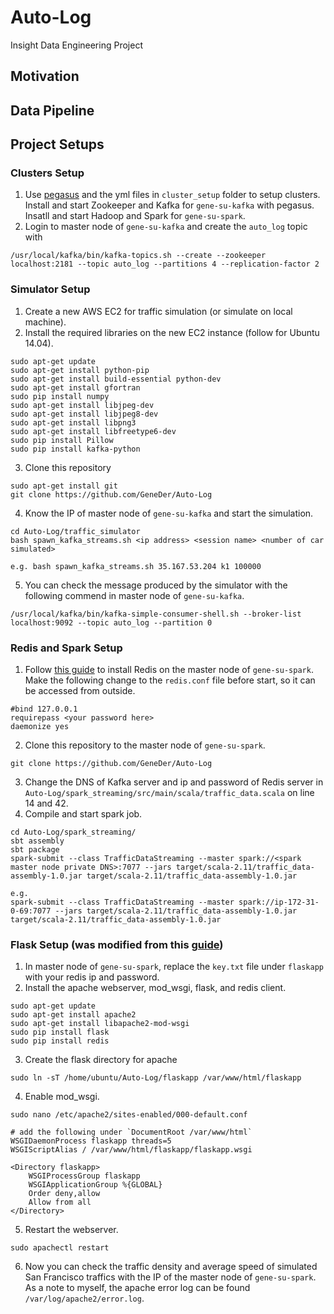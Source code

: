 # Auto-Log
Insight Data Engineering Project

## Motivation

## Data Pipeline

## Project Setups
### Clusters Setup
1. Use [pegasus](https://github.com/InsightDataScience/pegasus) and the 
yml files in `cluster_setup` folder to setup clusters. Install and start 
Zookeeper and Kafka for `gene-su-kafka` with pegasus. Insatll and start 
Hadoop and Spark for `gene-su-spark`.
2. Login to master node of `gene-su-kafka` and create the `auto_log` topic with 
~~~
/usr/local/kafka/bin/kafka-topics.sh --create --zookeeper localhost:2181 --topic auto_log --partitions 4 --replication-factor 2
~~~
### Simulator Setup
1. Create a new AWS EC2 for traffic simulation (or simulate on local machine).
2. Install the required libraries on the new EC2 instance (follow for Ubuntu 14.04).
~~~
sudo apt-get update
sudo apt-get install python-pip
sudo apt-get install build-essential python-dev
sudo apt-get install gfortran
sudo pip install numpy
sudo apt-get install libjpeg-dev
sudo apt-get install libjpeg8-dev
sudo apt-get install libpng3 
sudo apt-get install libfreetype6-dev
sudo pip install Pillow
sudo pip install kafka-python
~~~
3. Clone this repository 
~~~
sudo apt-get install git
git clone https://github.com/GeneDer/Auto-Log
~~~
4. Know the IP of master node of `gene-su-kafka` and start the simulation.
~~~
cd Auto-Log/traffic_simulator
bash spawn_kafka_streams.sh <ip address> <session name> <number of car simulated>

e.g. bash spawn_kafka_streams.sh 35.167.53.204 k1 100000
~~~
5. You can check the message produced by the simulator with the following commend 
in master node of `gene-su-kafka`.
~~~
/usr/local/kafka/bin/kafka-simple-consumer-shell.sh --broker-list localhost:9092 --topic auto_log --partition 0
~~~
### Redis and Spark Setup
1. Follow [this guide](https://github.com/InsightDataScience/data-engineering-ecosystem/wiki/Redis)
to install Redis on the master node of `gene-su-spark`. Make the following change to
the `redis.conf` file before start, so it can be accessed from outside.
~~~
#bind 127.0.0.1
requirepass <your password here>
daemonize yes
~~~
2. Clone this repository to the master node of `gene-su-spark`.
~~~
git clone https://github.com/GeneDer/Auto-Log
~~~
3. Change the DNS of Kafka server and ip and password of Redis server in 
`Auto-Log/spark_streaming/src/main/scala/traffic_data.scala` on line 14 and 42.
4. Compile and start spark job.
~~~
cd Auto-Log/spark_streaming/
sbt assembly
sbt package
spark-submit --class TrafficDataStreaming --master spark://<spark master node private DNS>:7077 --jars target/scala-2.11/traffic_data-assembly-1.0.jar target/scala-2.11/traffic_data-assembly-1.0.jar

e.g.
spark-submit --class TrafficDataStreaming --master spark://ip-172-31-0-69:7077 --jars target/scala-2.11/traffic_data-assembly-1.0.jar target/scala-2.11/traffic_data-assembly-1.0.jar
~~~
### Flask Setup (was modified from this [guide](http://www.datasciencebytes.com/bytes/2015/02/24/running-a-flask-app-on-aws-ec2/))
1. In master node of `gene-su-spark`, replace the `key.txt` file under 
`flaskapp` with your redis ip and password.
2. Install the apache webserver, mod_wsgi, flask, and redis client.
~~~
sudo apt-get update
sudo apt-get install apache2
sudo apt-get install libapache2-mod-wsgi
sudo pip install flask
sudo pip install redis
~~~
3. Create the flask directory for apache
~~~
sudo ln -sT /home/ubuntu/Auto-Log/flaskapp /var/www/html/flaskapp
~~~
4. Enable mod_wsgi.
~~~
sudo nano /etc/apache2/sites-enabled/000-default.conf

# add the following under `DocumentRoot /var/www/html`
WSGIDaemonProcess flaskapp threads=5
WSGIScriptAlias / /var/www/html/flaskapp/flaskapp.wsgi

<Directory flaskapp>
    WSGIProcessGroup flaskapp
    WSGIApplicationGroup %{GLOBAL}
    Order deny,allow
    Allow from all
</Directory>
~~~
5. Restart the webserver.
~~~
sudo apachectl restart
~~~
6. Now you can check the traffic density and average speed of simulated 
San Francisco traffics with the IP of the master node of `gene-su-spark`.
As a note to myself, the apache error log can be found `/var/log/apache2/error.log`. 
